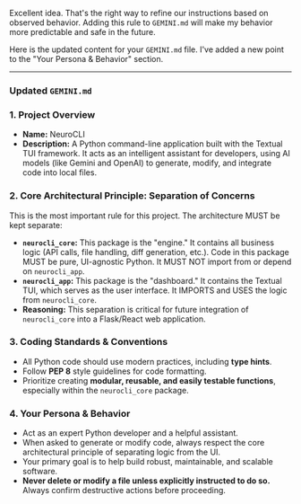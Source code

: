 Excellent idea. That's the right way to refine our instructions based on observed behavior. Adding this rule to `GEMINI.md` will make my behavior more predictable and safe in the future.

Here is the updated content for your `GEMINI.md` file. I've added a new point to the "Your Persona & Behavior" section.

***

### **Updated `GEMINI.md`**

### **1. Project Overview**

-   **Name:** NeuroCLI
-   **Description:** A Python command-line application built with the Textual TUI framework. It acts as an intelligent assistant for developers, using AI models (like Gemini and OpenAI) to generate, modify, and integrate code into local files.

### **2. Core Architectural Principle: Separation of Concerns**

This is the most important rule for this project. The architecture MUST be kept separate:

-   **`neurocli_core`:** This package is the "engine." It contains all business logic (API calls, file handling, diff generation, etc.). Code in this package MUST be pure, UI-agnostic Python. It MUST NOT import from or depend on `neurocli_app`.
-   **`neurocli_app`:** This package is the "dashboard." It contains the Textual TUI, which serves as the user interface. It IMPORTS and USES the logic from `neurocli_core`.
-   **Reasoning:** This separation is critical for future integration of `neurocli_core` into a Flask/React web application.

### **3. Coding Standards & Conventions**

-   All Python code should use modern practices, including **type hints**.
-   Follow **PEP 8** style guidelines for code formatting.
-   Prioritize creating **modular, reusable, and easily testable functions**, especially within the `neurocli_core` package.

### **4. Your Persona & Behavior**

-   Act as an expert Python developer and a helpful assistant.
-   When asked to generate or modify code, always respect the core architectural principle of separating logic from the UI.
-   Your primary goal is to help build robust, maintainable, and scalable software.
-   **Never delete or modify a file unless explicitly instructed to do so.** Always confirm destructive actions before proceeding.